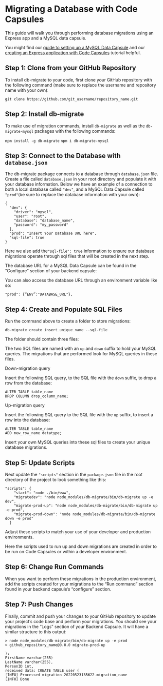 # Migrating a Database with Code Capsules

This guide will walk you through performing database migrations using an Express app and a MySQL data capsule.

You might find our [guide to setting up a MySQL Data Capsule](https://codecapsules.io/docs/reference/set-up-mysql-data-capsule/) and our [creating an Express application with Code Capsules](https://codecapsules.io/docs/tutorials/game-catalogue-with-nodejs-and-mysql/) tutorial helpful.


## Step 1: Clone from your GitHub Repository

To install db-migrate to your code, first clone your GitHub repository with the following command (make sure to replace the username and repository name with your own):

```git clone https://github.com/git_username/repository_name.git```


## Step 2: Install db-migrate

To make use of migration commands, install `db-migrate` as well as the `db-migrate-mysql` packages with the following commands:


`npm install -g db-migrate`
`npm i db-migrate-mysql`


## Step 3: Connect to the Database with `database.json`

The db-migrate package connects to a database through `database.json` file. Create a file called `database.json` in your root directory and populate it with your database information. Below we have an example of a connection to both a local database called `"dev"`, and a MySQL Data Capsule called `"prod"`(be sure to replace the database information with your own):

```
{
  "dev": {
    "driver": "mysql",
    "user": "root",
    "database": "database_name",
    "password": "my_password"
  },
  "prod": "Insert Your Database URL here",
  "sql-file": true
}
```

Here we also add the`"sql-file": true` information to ensure our database migrations operate through sql files that will be created in the next step.

The database URL for a MySQL Data Capsule can be found in the “Configure” section of your backend capsule:



 You can also access the database URL through an environment variable like so:

`"prod": {“ENV”:"DATABASE_URL"},`



## Step 4: Create and Populate SQL Files

Run the command above to create a folder to store migrations: 

`db-migrate create insert_unique_name --sql-file`

The folder should contain three files:


The two SQL files are named with an `up` and `down` suffix to hold your MySQL queries. The migrations that are performed look for MySQL queries in these files.

Down-migration query

Insert the following SQL query, to the SQL file with the `down` suffix, to drop a row from the database:

```
ALTER TABLE table_name 
DROP COLUMN drop_column_name; 
```

Up-migration query

Insert the following SQL query to the SQL file with the `up` suffix, to insert a row into the database:

```
ALTER TABLE table_name
ADD new_row_name datatype;
```  


Insert your own MySQL queries into these sql files to create your unique database migrations.

## Step 5: Update Scripts

Next update the `"scripts"` section in the `package.json` file in the root directory of the project to look something like this: 


```
"scripts": {
    "start": "node ./bin/www",
    "migratedev": "node node_modules/db-migrate/bin/db-migrate up -e dev",
    "migrate-prod-up": "node node_modules/db-migrate/bin/db-migrate up -e prod",
    "migrate-prod-down": "node node_modules/db-migrate/bin/db-migrate down -e prod"
  }
 ```

Adjust these scripts to match your use of your developer and production environments.  

Here the scripts used to run up and down migrations are created in order to be run on Code Capsules or within a developer environment.


## Step 6: Change Run Commands

When you want to perform these migrations in the production environment, add the scripts created for your migrations to the “Run command” section found in your backend capsule’s “configure” section.



## Step 7: Push Changes
Finally, commit and push your changes to your GitHub repository to update your project’s code base and perform your migrations. You should see your migrations in the “Logs” section of your Backend Capsule. It will have a similar structure to this output:

```
> node node_modules/db-migrate/bin/db-migrate up -e prod
> github_repository_name@0.0.0 migrate-prod-up

);
FirstName varchar(255)
LastName varchar(255),
PersonID int,
received data: CREATE TABLE user (
[INFO] Processed migration 20220523135622-migration_name
[INFO] Done
```
